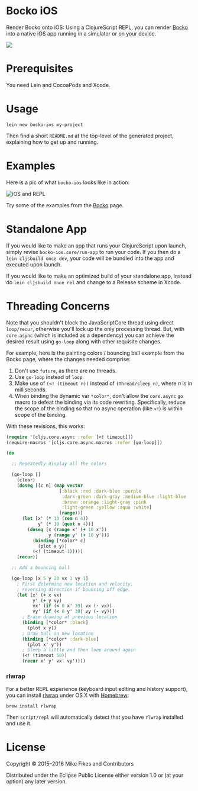 # Bocko iOS

Render Bocko onto iOS: Using a ClojureScript REPL, you can render [Bocko](https://github.com/mfikes/bocko) into a native iOS app running in a simulator or on your device.

<img src="icon.png"/>

# Prerequisites

You need Lein and CocoaPods and Xcode.

# Usage

```
lein new bocko-ios my-project
```

Then find a short `README.md` at the top-level of the generated project, explaining how to get up and running.

# Examples

Here is a pic of what `bocko-ios` looks like in action:

![iOS and REPL](https://pbs.twimg.com/media/CElZIPdUIAAC7Us.jpg)

Try some of the examples from the [Bocko](https://github.com/mfikes/bocko#examples) page.

# Standalone App

If you would like to make an app that runs your ClojureScript upon launch, simply revise `bocko-ios.core/run-app` to run your code. If you then do a `lein cljsbuild once dev`, your code will be bundled into the app and executed upon launch.

If you would like to make an optimized build of your standalone app, instead do `lein cljsbuild once rel` and change to a Release scheme in Xcode.

# Threading Concerns

Note that you shouldn't block the JavaScriptCore thread using direct `loop/recur`, otherwise you'll lock up the only processing thread. But, with `core.async` (which is included as a dependency) you can achieve the desired result using `go-loop` along with other requisite changes.

For example, here is the painting colors / bouncing ball example from the Bocko page, where the changes needed comprise:

1. Don't use `future`, as there are no threads.
2. Use `go-loop` instead of `loop`.
3. Make use of `(<! (timeout n))` instead of `(Thread/sleep n)`, where _n_ is in milliseconds.
4. When binding the dynamic var `*color*`, don't allow the `core.async` `go` macro to defeat the binding via its code rewriting. Specifically, reduce the scope of the binding so that no async operation (like `<!`) is within scope of the binding.

With these revisions, this works:

```clojure
(require '[cljs.core.async :refer [<! timeout]])
(require-macros '[cljs.core.async.macros :refer [go-loop]])

(do

  ;; Repeatedly display all the colors

  (go-loop []
    (clear)
    (doseq [[c n] (map vector
                    [:black :red :dark-blue :purple
                     :dark-green :dark-gray :medium-blue :light-blue
                     :brown :orange :light-gray :pink
                     :light-green :yellow :aqua :white]
                    (range))]
      (let [x' (* 10 (rem n 4))
            y' (* 10 (quot n 4))]
        (doseq [x (range x' (+ 10 x'))
                y (range y' (+ 10 y'))]
          (binding [*color* c]
            (plot x y))
          (<! (timeout 1)))))
    (recur))

  ;; Add a bouncing ball

  (go-loop [x 5 y 23 vx 1 vy 1]
    ; First determine new location and velocity,
    ; reversing direction if bouncing off edge.
    (let [x' (+ x vx)
          y' (+ y vy)
          vx' (if (< 0 x' 39) vx (- vx))
          vy' (if (< 0 y' 39) vy (- vy))]
      ; Erase drawing at previous location
      (binding [*color* :black]
        (plot x y))
      ; Draw ball in new location
      (binding [*color* :dark-blue]
        (plot x' y'))
      ; Sleep a little and then loop around again
      (<! (timeout 50))
      (recur x' y' vx' vy'))))
```

### rlwrap

For a better REPL experience (keyboard input editing and history support), you can install
[rlwrap](http://utopia.knoware.nl/~hlub/uck/rlwrap/) under OS X with
[Homebrew](http://brew.sh/):

```
brew install rlwrap
```

Then `script/repl` will automatically detect that you have `rlwrap` installed and use it.

# License

Copyright © 2015–2016 Mike Fikes and Contributors

Distributed under the Eclipse Public License either version 1.0 or (at your option) any later version.
